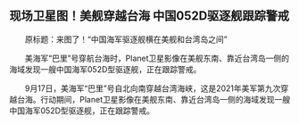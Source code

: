## 现场卫星图！美舰穿越台海 中国052D驱逐舰跟踪警戒
　　原标题：来图了！“中国海军驱逐舰横在美舰和台湾岛之间”

　　美海军“巴里”号穿航台海时，Planet卫星影像在美舰东南、靠近台湾岛一侧的海域发现一艘中国海军052D型驱逐舰，正在跟踪警戒。

　　9月17日，美海军“巴里”号自北向南穿越台湾海峡，这是2021年美军第九次穿越台海。行动期间，Planet卫星影像在美舰东南、靠近台湾岛一侧的海域发现一艘中国海军052D型驱逐舰，正在跟踪警戒。

